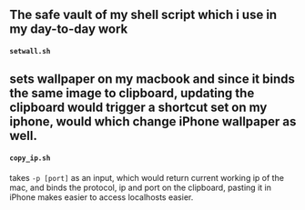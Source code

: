 ## The safe vault of my shell script which i use in my day-to-day work
#### ``setwall.sh``

sets wallpaper on my macbook and since it binds the same image to clipboard, updating the clipboard would trigger a shortcut set on my iphone, would which change iPhone wallpaper as well.
---
#### ``copy_ip.sh`` 

takes ``` -p [port] ``` as an input, which would return current working ip of the mac, and binds the protocol, ip and port on the clipboard, pasting it in iPhone makes easier to access localhosts easier.
